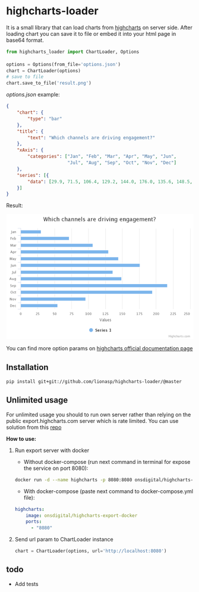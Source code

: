 highcharts-loader
=================

It is a small library that can load charts from [highcharts](http://highcharts.com/) on server side. 
After loading chart you can save it to file or embed it into your html page in base64 format. 

```python
from highcharts_loader import ChartLoader, Options

options = Options(from_file='options.json')
chart = ChartLoader(options)
# save to file
chart.save_to_file('result.png')
```

*options.json* example:
```json
{
    "chart": {
        "type": "bar"
    },
    "title": {
        "text": "Which channels are driving engagement?"
    },
    "xAxis": {
        "categories": ["Jan", "Feb", "Mar", "Apr", "May", "Jun",
                       "Jul", "Aug", "Sep", "Oct", "Nov", "Dec"]
    },
    "series": [{
        "data": [29.9, 71.5, 106.4, 129.2, 144.0, 176.0, 135.6, 148.5, 216.4, 194.1, 95.6, 54.4]
    }]
}
```

Result:

![result](https://raw.githubusercontent.com/lionasp/highcharts-loader/master/result.png)

You can find more option params on [highcharts official documentation page](https://api.highcharts.com/highcharts/)

## Installation
```bash
pip install git+git://github.com/lionasp/highcharts-loader/@master
```

## Unlimited usage
For unlimited usage you should to run own server rather than relying on the public 
export.highcharts.com server which is rate limited. You can use solution from this 
[repo](https://github.com/ONSdigital/highcharts-export-docker)

**How to use:**

1. Run export server with docker

   * Without docker-compose (run next command in terminal for expose the service on port 8080):
    ```bash
    docker run -d --name highcharts -p 8080:8080 onsdigital/highcharts-export-node
    ```

   * With docker-compose (paste next command to docker-compose.yml file):
    
    ```yml
    highcharts:
        image: onsdigital/highcharts-export-docker
        ports:
          - "8080"
    
    ```
    
2. Send url param to ChartLoader instance
    ```python
    chart = ChartLoader(options, url='http://localhost:8080')
    ```

## todo
* Add tests